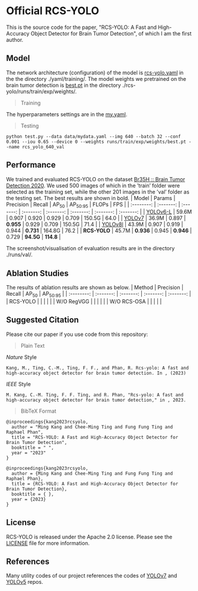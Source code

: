 # Official RCS-YOLO
This is the source code for the paper, "RCS-YOLO: A Fast and High-Accuracy Object Detector for Brain Tumor Detection", of which I am the first author.

## Model
The network architecture (configuration) of the model is [rcs-yolo.yaml](https://github.com/mkang315/rcs-yolo/blob/main/yaml/training/rsc-yolo.yaml) in the the directory ./yaml/training/. The model weights we pretrained on the brain tumor detection is [best.pt](https://github.com/mkang315/rcs-yolo/blob/main/runs/train/exp/weights/best.pt) in the directory ./rcs-yolo/runs/train/exp/weights/.

> Training

The hyperparameters settings are in the [my.yaml](https://github.com/mkang315/rcs-yolo/blob/main/data/mydata.yaml).

> Testing
```
python test.py --data data/mydata.yaml --img 640 --batch 32 --conf 0.001 --iou 0.65 --device 0 --weights runs/train/exp/weights/best.pt --name rcs_yolo_640_val
```

## Performance
We trained and evaluated RCS-YOLO on the dataset [Br35H :: Brain Tumor Detection 2020](https://www.kaggle.com/datasets/ahmedhamada0/brain-tumor-detection). We used 500 images of which in the ’train’ folder were selected as the training set, while the other 201 images in the ’val’ folder as the testing set. The best results are shown in bold.
| Model | Params | Precision | Recall | AP<sub>50</sub> | AP<sub>50:95</sub> | FLOPs | FPS |
| :--------: | :-------: | :-------: | :-------: | :-------: | :-------: | :-------: | :-------: |
| [YOLOv6-L](https://github.com/meituan/YOLOv6) | 59.6M | 0.907 | 0.920 | 0.929 | 0.709 | 150.5G | 64.0 |
| [YOLOv7](https://github.com/WongKinYiu/yolov7) | 36.9M | 0.897 | **0.955** | 0.929 | 0.709 | 150.5G | 71.4 |
| [YOLOv8l](https://github.com/ultralytics/ultralytics) | 43.9M | 0.907 | 0.919 | 0.944 | **0.731** | 164.8G | 76.2 |
| **RCS-YOLO** | 45.7M | **0.936** | 0.945 | **0.946** | 0.729 | **94.5G** | **114.8** |

The screenshot/visualisation of evaluation results are in the directory ./runs/val/.

## Ablation Studies
The results of ablation results are shown as below.
| Method | Precision | Recall | AP<sub>50</sub> | AP<sub>50:95</sub> |
| :--------: | :-------: | :-------: | :-------: | :-------: |
| RCS-YOLO |   |   |   |   |
| W/O RegVGG |   |   |   |   |
| W/O RCS-OSA |   |   |   |   |

## Suggested Citation
Please cite our paper if you use code from this repository:
> Plain Text

*Nature* Style
```
Kang, M., Ting, C.-M., Ting, F. F., and Phan, R. Rcs-yolo: A fast and high-accuracy object detector for brain tumor detection. In , (2023)
```

*IEEE* Style
```
M. Kang, C.-M. Ting, F. F. Ting, and R. Phan, "Rcs-yolo: A fast and high-accuracy object detector for brain tumor detection," in , 2023.
```

> BibTeX Format
```
@inproceedings{kang2023rcsyolo,
  author = "Ming Kang and Chee-Ming Ting and Fung Fung Ting and Raphael Phan",
  title = "RCS-YOLO: A Fast and High-Accuracy Object Detector for Brain Tumor Detection",
  booktitle = " ",
  year = "2023"
}
```
```
@inproceedings{kang2023rcsyolo,
  author = {Ming Kang and Chee-Ming Ting and Fung Fung Ting and Raphael Phan},
  title = {RCS-YOLO: A Fast and High-Accuracy Object Detector for Brain Tumor Detection},
  booktitle = { },
  year = {2023}
}
```

## License
RCS-YOLO is released under the Apache 2.0 license. Please see the [LICENSE](https://github.com/mkang315/rcs-yolo/blob/main/LICENSE) file for more information.

## References
Many utility codes of our project references the codes of [YOLOv7](https://github.com/WongKinYiu/yolov7) and [YOLOv5](https://github.com/ultralytics/yolov5) repos.
